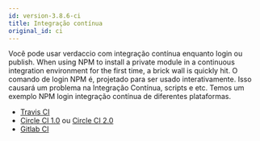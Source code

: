 ```yaml
---
id: version-3.8.6-ci
title: Integração contínua
original_id: ci
---
```


Você pode usar verdaccio com integração contínua enquanto login ou publish. When using NPM to install a private module in a continuous integration environment for the first time, a brick wall is quickly hit. O comando de login NPM é, projetado para ser usado interativamente. Isso causará um problema na Integração Contínua, scripts e etc. Temos um exemplo NPM login integração contínua de diferentes plataformas.

- [Travis CI](https://remysharp.com/2015/10/26/using-travis-with-private-npm-deps)
- [Circle CI 1.0](https://circleci.com/docs/1.0/npm-login/) ou [Circle CI 2.0](https://circleci.com/docs/2.0/deployment-integrations/#npm)
- [Gitlab CI](https://www.exclamationlabs.com/blog/continuous-deployment-to-npm-using-gitlab-ci/)